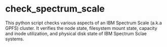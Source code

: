 # check_spectrum_scale
This python script checks various aspects of an IBM Spectrum Scale (a.k.a GPFS) cluster. It verifies the node state, filesystem mount state, capacity and inode utilization, and physical disk state of IBM Spectrum Sclae systems.

